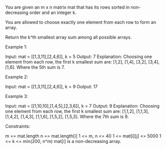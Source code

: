 You are given an m x n matrix mat that has its rows sorted in non-decreasing
order and an integer k.

You are allowed to choose exactly one element from each row to form an
array.

Return the k^th smallest array sum among all possible arrays.


Example 1:


Input: mat = [[1,3,11],[2,4,6]], k = 5
Output: 7
Explanation: Choosing one element from each row, the first k smallest sum
are:
[1,2], [1,4], [3,2], [3,4], [1,6]. Where the 5th sum is 7.


Example 2:


Input: mat = [[1,3,11],[2,4,6]], k = 9
Output: 17


Example 3:


Input: mat = [[1,10,10],[1,4,5],[2,3,6]], k = 7
Output: 9
Explanation: Choosing one element from each row, the first k smallest sum
are:
[1,1,2], [1,1,3], [1,4,2], [1,4,3], [1,1,6], [1,5,2], [1,5,3]. Where the 7th
sum is 9.  



Constraints:


m == mat.length
n == mat.length[i]
1 <= m, n <= 40
1 <= mat[i][j] <= 5000
1 <= k <= min(200, n^m)
mat[i] is a non-decreasing array.




